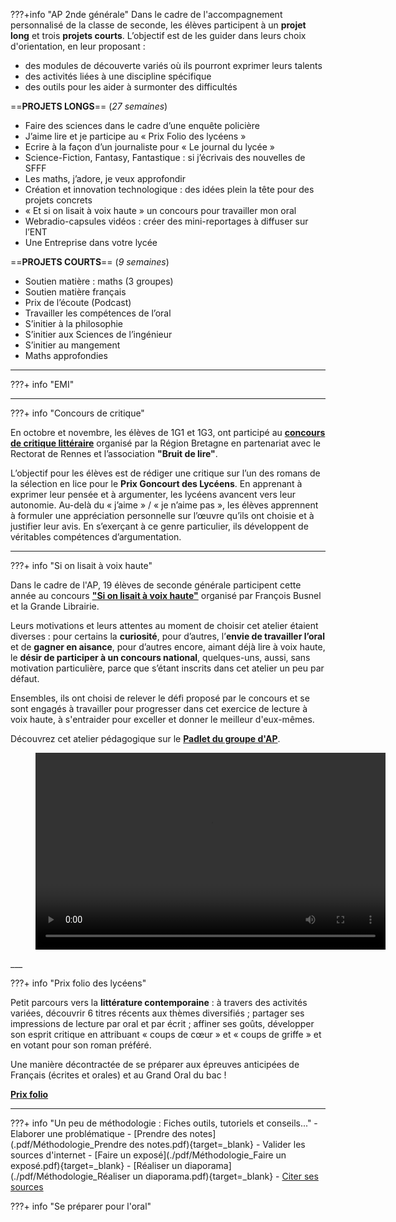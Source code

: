 
???+info "AP 2nde générale"
Dans le cadre de l'accompagnement personnalisé de la classe de seconde, les élèves participent à un **projet long** et trois **projets courts**.
L’objectif est de les guider dans leurs choix d'orientation, en leur proposant :

- des modules de découverte variés où ils pourront exprimer leurs talents
- des activités liées à une discipline spécifique
- des outils pour les aider à surmonter des difficultés 

==**PROJETS LONGS**== (*27 semaines*)

-	Faire des sciences dans le cadre d’une enquête policière
-	J’aime lire et je participe au « Prix Folio des lycéens »
-	Ecrire à la façon d’un journaliste pour « Le journal du lycée »
-	Science-Fiction, Fantasy, Fantastique : si j’écrivais des nouvelles de SFFF
-	Les maths, j’adore, je veux approfondir
-	Création et innovation technologique : des idées plein la tête pour des projets concrets
-	« Et si on lisait à voix haute » un concours pour travailler mon oral
-	Webradio-capsules vidéos : créer des mini-reportages à diffuser sur l’ENT
-	Une Entreprise dans votre lycée

==**PROJETS COURTS**== (*9 semaines*)

-	Soutien matière : maths (3 groupes)
-	Soutien matière français 
-	Prix de l’écoute (Podcast)
-	Travailler les compétences de l’oral
-	S’initier à la philosophie
-	S’initier aux Sciences de l’ingénieur
-	S’initier au mangement
-	Maths approfondies
___

???+ info "EMI"
___

???+ info "Concours de critique"

En octobre et novembre, les élèves de 1G1 et 1G3, ont participé au [**concours de critique littéraire**](https://www.bruitdelire.org/concours-de-critique-litteraire/) organisé par la Région Bretagne en partenariat avec le Rectorat de Rennes et l’association **"Bruit de lire"**.

L’objectif pour les élèves est de rédiger une critique sur l’un des romans de la sélection en lice pour le **Prix Goncourt des Lycéens**.
En apprenant à exprimer leur pensée et à argumenter, les lycéens avancent vers leur autonomie. Au-delà du « j’aime » / « je n’aime pas », les élèves apprennent à formuler une appréciation personnelle sur l’œuvre qu’ils ont choisie et à justifier leur avis. En s’exerçant à ce genre particulier, ils développent de véritables compétences d’argumentation.
___

???+ info "Si on lisait à voix haute"

Dans le cadre de l'AP, 19 élèves de seconde générale participent cette année au concours **["Si on lisait à voix haute"](https://www.lumni.fr/dossier/la-grande-librairie-concours-de-lecture-a-voix-haute)** organisé par François Busnel et la Grande Librairie.

Leurs motivations et leurs attentes au moment de choisir cet atelier étaient diverses : pour certains la **curiosité**, pour d’autres, l’**envie de travailler l’oral** et de **gagner en aisance**, pour d’autres encore, aimant déjà lire à voix haute, le **désir de participer à un concours national**, quelques-uns, aussi, sans motivation particulière, parce que s’étant inscrits dans cet atelier un peu par défaut.

Ensembles, ils ont choisi de relever le défi proposé par le concours et se sont engagés à travailler pour progresser dans cet exercice de lecture à voix haute, à s'entraider pour exceller et donner le meilleur d'eux-mêmes.

Découvrez cet atelier pédagogique sur le [**Padlet du groupe d'AP**](https://padlet.com/cdinddmporsmeur/concours_lagrandelibrairie).

<figure>
<video width="560" height="315" controls>
  <source src="./videos/Finaliste_2022_compressée.mp4" type="video/mp4">  
</video>
</figure>
___

???+ info "Prix folio des lycéens"

Petit parcours vers la **littérature contemporaine** : à travers des activités variées, découvrir 6 titres récents aux thèmes diversifiés ; partager ses impressions de lecture par oral et par écrit ; affiner ses goûts, développer son esprit critique en attribuant « coups de cœur » et « coups de griffe » et en votant pour son roman préféré. 

Une manière décontractée de se préparer aux épreuves anticipées de Français (écrites et orales) et au Grand Oral du bac !

[**Prix folio**](https://www.prixdeslyceensfolio.fr/)
___


???+ info "Un peu de méthodologie : Fiches outils, tutoriels et conseils..."
    - Elaborer une problématique
    - [Prendre des notes](.pdf/Méthodologie_Prendre des notes.pdf){target=_blank}
    - Valider les sources d'internet
    - [Faire un exposé](./pdf/Méthodologie_Faire un exposé.pdf){target=_blank}
    - [Réaliser un diaporama](./pdf/Méthodologie_Réaliser un diaporama.pdf){target=_blank}
    - [Citer ses sources](https://www.reseau-canope.fr/savoirscdi/centre-de-ressources/fonds-documentaire-acquisition-traitement/le-traitement-documentaire/citer-ses-sources-et-presenter-une-bibliographie-lycee.html)
    
???+ info "Se préparer pour l'oral"

